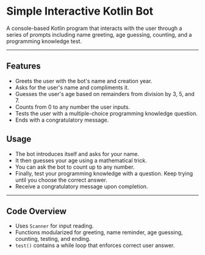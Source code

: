# Simple Interactive Kotlin Bot

A console-based Kotlin program that interacts with the user through a series of prompts including name greeting, age guessing, counting, and a programming knowledge test.

---

## Features

- Greets the user with the bot's name and creation year.
- Asks for the user's name and compliments it.
- Guesses the user's age based on remainders from division by 3, 5, and 7.
- Counts from 0 to any number the user inputs.
- Tests the user with a multiple-choice programming knowledge question.
- Ends with a congratulatory message.



## Usage

- The bot introduces itself and asks for your name.
- It then guesses your age using a mathematical trick.
- You can ask the bot to count up to any number.
- Finally, test your programming knowledge with a question. Keep trying until you choose the correct answer.
- Receive a congratulatory message upon completion.

---

## Code Overview

- Uses `Scanner` for input reading.
- Functions modularized for greeting, name reminder, age guessing, counting, testing, and ending.
- `test()` contains a while loop that enforces correct user answer.

